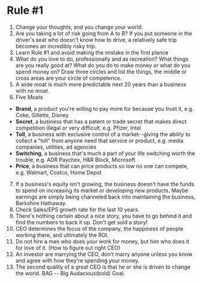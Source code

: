 # Rule #1

1. Change your thoughts, and you change your world. 
2. Are you taking a lot of risk going from A to B? If you put someone in the driver's seat who doesn't know how to drive, a relatively safe trip becomes an incredibly risky trip. 
3. Learn Rule #1 and avoid making the mistake in the first plance
4. What do you love to do, professionally and as recreation? What things are you really good at? What do you do to make money or what do you spend money on? Draw three circles and list the things, the middle or cross areas are your circle of competence. 
5. A wide moat is much more predictable next 20 years than a business with no moat. 
6. Five Moats
  - **Brand**, a product you're willing to pay more for because you trust it, e.g. Coke, Gillette, Disney
  - **Secret**, a business that has a patent or trade secret that makes direct competition illegal or very difficult, e.g. Pfizer, Intel
  - **Toll**, a business with exclusive control of a market--giving the ability to collect a "toll" from anyone need that service or product, e.g. media companies, utilities, ad agencies
  - **Switching**, a business that's much a part of your life switching worth the trouble, e.g. ADR Paychex, H&R Block, Microsoft
  - **Price**, a business that can price products so low no one can compete, e.g. Walmart, Costco, Home Depot
7. If a business's equity isn't growing, the business doesn't have the funds to spend on increasing its market or developing new products. Maybe earnings are simply being channeled back into maintaining the business, Berkshire Hathaway. 
8. Check Sales/EPS growth rate for the last 10 years.
9. There's nothing certain about a nice story, you have to go behind it and find the numbers to back it up. Don't get sold a story!
10. CEO determines the focus of the company, the happiness of people working there, and ultimately the ROI. 
11. Do not hire a man who does your work for money, but him who does it for love of it. (How to figure out right CEO)
12. An investor are marrying the CEO, don't marry anyone unless you know and agree with how they're spending your money.
13. The second quality of a great CEO is that he or she is driven to change the world. BAG -- Big Audacious(bold) Goal. 

